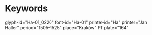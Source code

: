 # Keywords
glyph-id="Ha-01_0220"
font-id="Ha-01"
printer-id="Ha"
printer="Jan Haller"
period="1505–1525"
place="Kraków"
PT plate="164"
